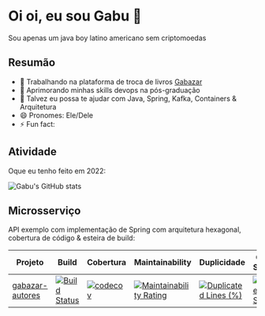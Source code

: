# Oi oi, eu sou Gabu 👋

Sou apenas um java boy latino americano sem criptomoedas

## Resumão

- 🔭 Trabalhando na plataforma de troca de livros [Gabazar](https://github.com/gabazar)
- 🌱 Aprimorando minhas skills devops na pós-graduação
- 💬 Talvez eu possa te ajudar com Java, Spring, Kafka, Containers & Arquitetura
- 😄 Pronomes: Ele/Dele
- ⚡ Fun fact: 

## Atividade 

Oque eu tenho feito em 2022:

![Gabu's GitHub stats](https://github-readme-stats.vercel.app/api?username=gabumoreira&show_icons=true&theme=darcula)

## Microsserviço

API exemplo com implementação de Spring com arquitetura hexagonal, cobertura de código & esteira de build:

| Projeto | Build | Cobertura | Maintainability | Duplicidade | Code Smells |
| -- | -- |  -- | -- | -- | -- |
| [gabazar-autores](https://github.com/gabazar/gabazar-autores) | [![Build Status](https://app.travis-ci.com/gabazar/gabazar-autores.svg?branch=main)](https://app.travis-ci.com/gabazar/gabazar-autores) | [![codecov](https://codecov.io/gh/gabazar/gabazar-autores/branch/main/graph/badge.svg?token=JOIUBJXYJ9)](https://codecov.io/gh/gabazar/gabazar-autores) | [![Maintainability Rating](https://sonarcloud.io/api/project_badges/measure?project=gabazar_gabazar-autores&metric=sqale_rating)](https://sonarcloud.io/summary/new_code?id=gabazar_gabazar-autores) | [![Duplicated Lines (%)](https://sonarcloud.io/api/project_badges/measure?project=gabazar_gabazar-autores&metric=duplicated_lines_density)](https://sonarcloud.io/summary/new_code?id=gabazar_gabazar-autores) | [![Code Smells](https://sonarcloud.io/api/project_badges/measure?project=gabazar_gabazar-autores&metric=code_smells)](https://sonarcloud.io/summary/new_code?id=gabazar_gabazar-autores) |


<!--
**gabumoreira/gabumoreira** is a ✨ _special_ ✨ repository because its `README.md` (this file) appears on your GitHub profile.

Here are some ideas to get you started:

- 🔭 I’m currently working on ...
- 🌱 I’m currently learning ...
- 👯 I’m looking to collaborate on ...
- 🤔 I’m looking for help with ...
- 💬 Ask me about ...
- 📫 How to reach me: ...
- 😄 Pronouns: ...
- ⚡ Fun fact: ...
-->
